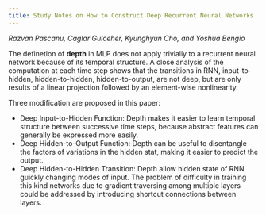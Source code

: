 ```yaml
---
title: Study Notes on How to Construct Deep Recurrent Neural Networks
---
```

*Razvan Pascanu, Caglar Gulceher, Kyunghyun Cho, and Yoshua Bengio*


The definetion of **depth** in MLP does not apply trivially to a recurrent neural network because of its temporal structure.
A close analysis of the computation at each time step shows that the transitions in RNN, input-to-hidden, hidden-to-hidden, hidden-to-output, are not deep, but are only results of a linear projection followed by an element-wise nonlinearity.

Three modification are proposed in this paper:
* Deep Input-to-Hidden Function: Depth makes it easier to learn temporal structure between successive time steps, because abstract features can generally be expressed more easily.
* Deep Hidden-to-Output Function: Depth can be useful to disentangle the factors of variations in the hidden stat, making it easier to predict the output.
* Deep Hidden-to-Hidden Transition: Depth allow hidden state of RNN guickly changing modes of input. The problem of difficulty in training this kind networks due to gradient traversing among multiple layers could be addressed by introducing shortcut connections between layers.